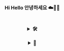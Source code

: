 <!--
**mingdodev/mingdodev** is a ✨ _special_ ✨ repository because its `README.md` (this file) appears on your GitHub profile.

Here are some ideas to get you started:

- 🔭 I’m currently working on ...
- 👯 I’m looking to collaborate on ...
- 🤔 I’m looking for help with ...
- 💬 Ask me about ...
- 📫 How to reach me: ...
- 😄 Pronouns: ...
- ⚡ Fun fact: ...
-->

<div align = center>

  <h3> Hi Hello 안녕하세요 ☁️🚀✨ <h3/>
   <br>

<details>
<summary>
  🛠️
</summary>
  <br>


![c++](https://img.shields.io/badge/C%2B%2B-00599C?style=for-the-badge&logo=c%2B%2B&logoColor=white)
![nodejs](https://img.shields.io/badge/Node.js-43853D?style=for-the-badge&logo=node.js&logoColor=white)
![django](https://img.shields.io/badge/Django-092E20?style=for-the-badge&logo=django&logoColor=white) <br>
![HTML](https://img.shields.io/badge/HTML5-E34F26?style=for-the-badge&logo=html5&logoColor=white)
![CSS](https://img.shields.io/badge/CSS3-1572B6?style=for-the-badge&logo=css3&logoColor=white)
![js](https://img.shields.io/badge/JavaScript-F7DF1E?style=for-the-badge&logo=JavaScript&logoColor=white) <br>


</details>
 <br>
<details>
<summary>
  🌳
</summary>
  <br>


![](./profile-3d-contrib/profile-night-rainbow.svg)


</details>
<!-- </div>

</details>

<details>
<summary>
  ☁️
</summary>
  <br>


![](./profile-3d-contrib/profile-night-rainbow.svg)


</details>

<details>
<summary>
  🦕
</summary>
  <br>
  헿
</details>
 <br>
</div> -->
